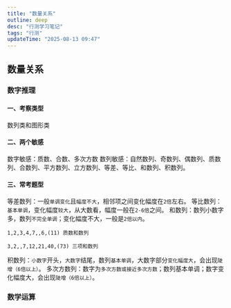 ```yaml
---
title: "数量关系"
outline: deep
desc: "行测学习笔记"
tags: "行测"
updateTime: "2025-08-13 09:47"
---
```


## 数量关系

### 数字推理

#### 一、考察类型

数列类和图形类

#### 二、两个敏感

数字敏感：质数、合数、多次方数
数列敏感：自然数列、奇数列、偶数列、质数列、合数列、平方数列、立方数列、等差、等比、和数列、积数列。

#### 三、常考题型

等差数列：一般`单调变化`且`幅度不大`，相邻项之间变化幅度在`2倍`左右。
等比数列：`基本单调`，变化幅度`较大`，从大数看，幅度一般在`2-6倍`之间。
和数列：数列小数字多，数列`不完全单调`；变化幅度不大，一般是`2倍以内`。

```plain
1,2,3,4,7,,6,(11) 质数和数列
```

```plain
3,2,,7,12,21,40,(73) 三项和数列
```

积数列：`小数字`开头，`大数字`结尾，数列`基本单调`，大数字部分`变化幅度大`，会出现`陡增（6倍以上）`。
多次方数列：数字为`多次方数或接近多次方数`；数列基本单调；数字变化幅度大，会出现`陡增（6倍以上）`。

### 数学运算

